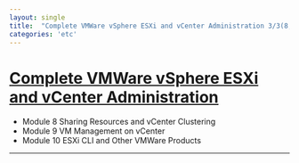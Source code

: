 ```yaml
---
layout: single
title:  "Complete VMWare vSphere ESXi and vCenter Administration 3/3(8,9,10)"
categories: 'etc'
---
```


# [Complete VMWare vSphere ESXi and vCenter Administration](https://www.udemy.com/course/complete-vmware-vsphere-esxi-and-vcenter-administration/)

- Module 8 Sharing Resources and vCenter Clustering
- Module 9 VM Management on vCenter
- Module 10 ESXi CLI and Other VMWare Products

---

